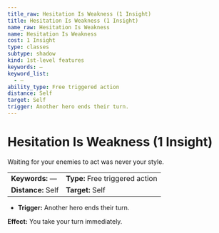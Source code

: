 ```yaml
---
title_raw: Hesitation Is Weakness (1 Insight)
title: Hesitation Is Weakness (1 Insight)
name_raw: Hesitation Is Weakness
name: Hesitation Is Weakness
cost: 1 Insight
type: classes
subtype: shadow
kind: 1st-level features
keywords: —
keyword_list:
  - —
ability_type: Free triggered action
distance: Self
target: Self
trigger: Another hero ends their turn.
---
```


# Hesitation Is Weakness (1 Insight)

Waiting for your enemies to act was never your style.

|                    |                                 |
| :----------------- | :------------------------------ |
| **Keywords:** —    | **Type:** Free triggered action |
| **Distance:** Self | **Target:** Self                |

- **Trigger:** Another hero ends their turn.

**Effect:** You take your turn immediately.
